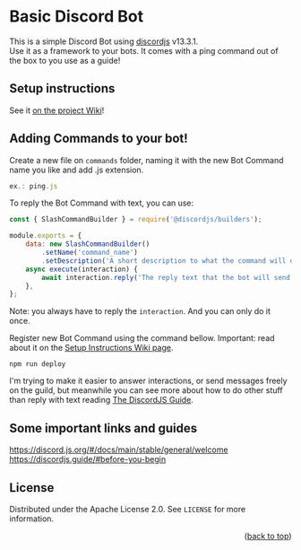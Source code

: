 # Basic Discord Bot

This is a simple Discord Bot using [discordjs](https://github.com/discordjs/discord.js) v13.3.1.  
Use it as a framework to your bots. It comes with a ping command out of the box to you use as a guide!

## Setup instructions
See it [on the project Wiki](https://github.com/xrissmark/BasicDiscordBot/wiki/Setup-Instructions)!
  
## Adding Commands to your bot!
  
Create a new file on `commands` folder, naming it with the new Bot Command name you like and add .js extension.
```js
ex.: ping.js
```
  
To reply the Bot Command with text, you can use:
```js
const { SlashCommandBuilder } = require('@discordjs/builders');

module.exports = {
	data: new SlashCommandBuilder()
		.setName('command_name')
		.setDescription('A short description to what the command will do!'),
	async execute(interaction) {
		await interaction.reply('The reply text that the bot will send!');
	},
};
```
  
Note: you always have to reply the `interaction`. And you can only do it once.

Register new Bot Command using the command bellow. Important: read about it on the [Setup Instructions Wiki page](https://github.com/xrissmark/BasicDiscordBot/wiki/Setup-Instructions).

```sh-session
npm run deploy 
```
  
I'm trying to make it easier to answer interactions, or send messages freely on the guild, but meanwhile you can see more about how to do other stuff than reply with text reading [The DiscordJS Guide](https://discordjs.guide/#before-you-begin).
  
## Some important links and guides

https://discord.js.org/#/docs/main/stable/general/welcome  
https://discordjs.guide/#before-you-begin

<!-- LICENSE -->
## License

Distributed under the Apache License 2.0. See `LICENSE` for more information.

<p align="right">(<a href="#top">back to top</a>)</p>
